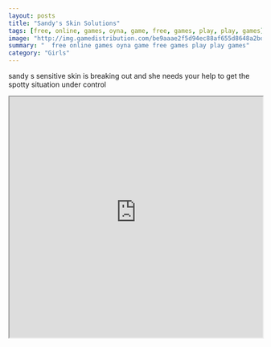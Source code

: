 ```yaml
---
layout: posts
title: "Sandy's Skin Solutions"
tags: [free, online, games, oyna, game, free, games, play, play, games]
image: "http://img.gamedistribution.com/be9aaae2f5d94ec88af655d8648a2bdf.jpg"
summary: "  free online games oyna game free games play play games"
category: "Girls"
---
```


sandy s sensitive skin is breaking out and she needs your help to get the spotty situation under control

<iframe width="100%" height="480px;" src="http://flash.gamedistribution.com?game=be9aaae2f5d94ec88af655d8648a2bdf"></iframe>
